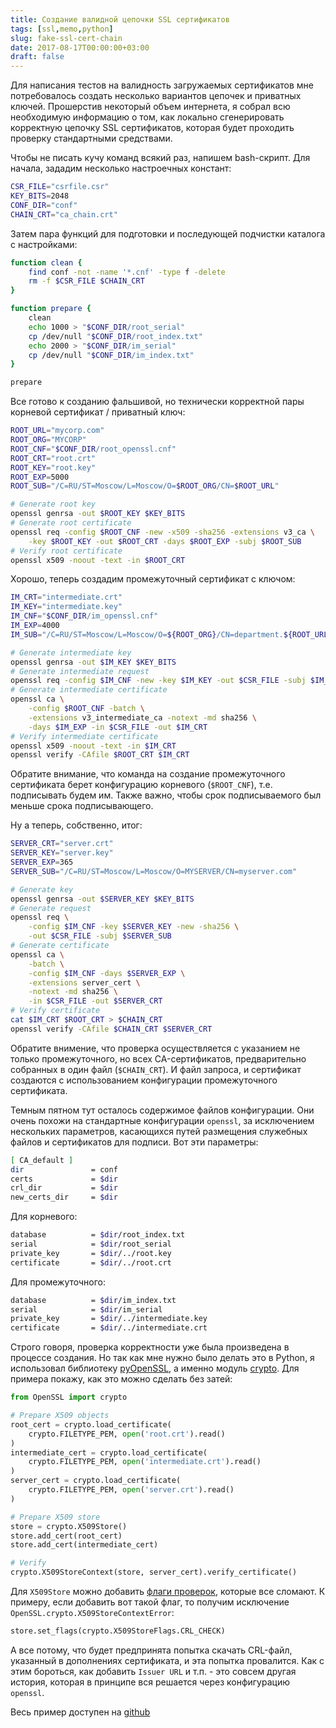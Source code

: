 ```yaml
---
title: Создание валидной цепочки SSL сертификатов 
tags: [ssl,memo,python]
slug: fake-ssl-cert-chain
date: 2017-08-17T00:00:00+03:00
draft: false
---
```


Для написания тестов на валидность загружаемых сертификатов мне потребовалось создать несколько вариантов
цепочек и приватных ключей. Прошерстив некоторый объем интернета, я собрал всю необходимую информацию о том,
как локально сгенерировать корректную цепочку SSL сертификатов, которая будет проходить проверку стандартными
средствами.

Чтобы не писать кучу команд всякий раз, напишем bash-скрипт. Для начала, зададим несколько настроечных констант:

```bash
CSR_FILE="csrfile.csr"
KEY_BITS=2048
CONF_DIR="conf"
CHAIN_CRT="ca_chain.crt"
```

Затем пара функций для подготовки и последующей подчистки каталога с настройками: 

```bash
function clean {
    find conf -not -name '*.cnf' -type f -delete
    rm -f $CSR_FILE $CHAIN_CRT
}

function prepare {
    clean
    echo 1000 > "$CONF_DIR/root_serial"
    cp /dev/null "$CONF_DIR/root_index.txt"
    echo 2000 > "$CONF_DIR/im_serial"
    cp /dev/null "$CONF_DIR/im_index.txt"
}

prepare
```

Все готово к созданию фальшивой, но технически корректной пары корневой сертификат / приватный ключ:

```bash
ROOT_URL="mycorp.com"
ROOT_ORG="MYCORP"
ROOT_CNF="$CONF_DIR/root_openssl.cnf"
ROOT_CRT="root.crt"
ROOT_KEY="root.key"
ROOT_EXP=5000
ROOT_SUB="/C=RU/ST=Moscow/L=Moscow/O=$ROOT_ORG/CN=$ROOT_URL"

# Generate root key
openssl genrsa -out $ROOT_KEY $KEY_BITS
# Generate root certificate
openssl req -config $ROOT_CNF -new -x509 -sha256 -extensions v3_ca \
    -key $ROOT_KEY -out $ROOT_CRT -days $ROOT_EXP -subj $ROOT_SUB
# Verify root certificate
openssl x509 -noout -text -in $ROOT_CRT
```

Хорошо, теперь создадим промежуточный сертификат с ключом:

```bash
IM_CRT="intermediate.crt"
IM_KEY="intermediate.key"
IM_CNF="$CONF_DIR/im_openssl.cnf"
IM_EXP=4000
IM_SUB="/C=RU/ST=Moscow/L=Moscow/O=${ROOT_ORG}/CN=department.${ROOT_URL}"

# Generate intermediate key
openssl genrsa -out $IM_KEY $KEY_BITS
# Generate intermediate request
openssl req -config $IM_CNF -new -key $IM_KEY -out $CSR_FILE -subj $IM_SUB
# Generate intermediate certificate
openssl ca \
    -config $ROOT_CNF -batch \
    -extensions v3_intermediate_ca -notext -md sha256 \
    -days $IM_EXP -in $CSR_FILE -out $IM_CRT
# Verify intermediate certificate
openssl x509 -noout -text -in $IM_CRT
openssl verify -CAfile $ROOT_CRT $IM_CRT
```

Обратите внимание, что команда на создание промежуточного сертификата берет конфигурацию
корневого (`$ROOT_CNF`), т.е. подписывать будем им. Также важно, чтобы срок подписываемого
был меньше срока подписывающего.

Ну а теперь, собственно, итог: 

```bash
SERVER_CRT="server.crt"
SERVER_KEY="server.key"
SERVER_EXP=365
SERVER_SUB="/C=RU/ST=Moscow/L=Moscow/O=MYSERVER/CN=myserver.com"

# Generate key
openssl genrsa -out $SERVER_KEY $KEY_BITS
# Generate request
openssl req \
    -config $IM_CNF -key $SERVER_KEY -new -sha256 \
    -out $CSR_FILE -subj $SERVER_SUB
# Generate certificate
openssl ca \
    -batch \
    -config $IM_CNF -days $SERVER_EXP \
    -extensions server_cert \
    -notext -md sha256 \
    -in $CSR_FILE -out $SERVER_CRT
# Verify certificate
cat $IM_CRT $ROOT_CRT > $CHAIN_CRT
openssl verify -CAfile $CHAIN_CRT $SERVER_CRT
```

Обратите внимение, что проверка осуществляется с указанием не только промежуточного,
но всех CA-сертификатов, предварительно собранных в один файл (`$CHAIN_CRT`).
И файл запроса, и сертификат создаются с использованием конфигурации промежуточного сертификата.

Темным пятном тут осталось содержимое файлов конфигурации. Они очень похожи на стандартные конфигурации 
`openssl`, за исключением нескольких параметров, касающихся путей размещения служебных файлов и сертификатов для подписи.
Вот эти параметры:

```bash
[ CA_default ]
dir               = conf
certs             = $dir
crl_dir           = $dir
new_certs_dir     = $dir
```

Для корневого:

```bash
database          = $dir/root_index.txt
serial            = $dir/root_serial
private_key       = $dir/../root.key
certificate       = $dir/../root.crt
```

Для промежуточного:

```bash
database          = $dir/im_index.txt
serial            = $dir/im_serial
private_key       = $dir/../intermediate.key
certificate       = $dir/../intermediate.crt
```

Строго говоря, проверка корректности уже была произведена в процессе создания.
Но так как мне нужно было делать это в Python, я использовал
библиотеку [pyOpenSSL](https://pyopenssl.org/en/stable/index.html), а именно
модуль [crypto](https://pyopenssl.org/en/stable/api/crypto.html). Для примера покажу, как это можно сделать без затей:

```python
from OpenSSL import crypto

# Prepare X509 objects
root_cert = crypto.load_certificate(
    crypto.FILETYPE_PEM, open('root.crt').read()
)
intermediate_cert = crypto.load_certificate(
    crypto.FILETYPE_PEM, open('intermediate.crt').read()
)
server_cert = crypto.load_certificate(
    crypto.FILETYPE_PEM, open('server.crt').read()
)

# Prepare X509 store
store = crypto.X509Store()
store.add_cert(root_cert)
store.add_cert(intermediate_cert)

# Verify
crypto.X509StoreContext(store, server_cert).verify_certificate()
```

Для `X509Store` можно добавить
[флаги проверок](https://pyopenssl.org/en/stable/api/crypto.html#OpenSSL.crypto.X509StoreFlags), 
которые все сломают. К примеру, если добавить вот такой флаг, то получим исключение
`OpenSSL.crypto.X509StoreContextError`:

```python
store.set_flags(crypto.X509StoreFlags.CRL_CHECK)
```

А все потому, что будет предпринята попытка скачать CRL-файл, указанный в дополнениях сертификата,
и эта попытка провалится. Как с этим бороться, как добавить `Issuer URL` и т.п. - это совсем другая история,
которая в принципе вся решается через конфигурацию `openssl`.

Весь пример доступен на [github](https://github.com/dstarod/fake-ssl-cert)
